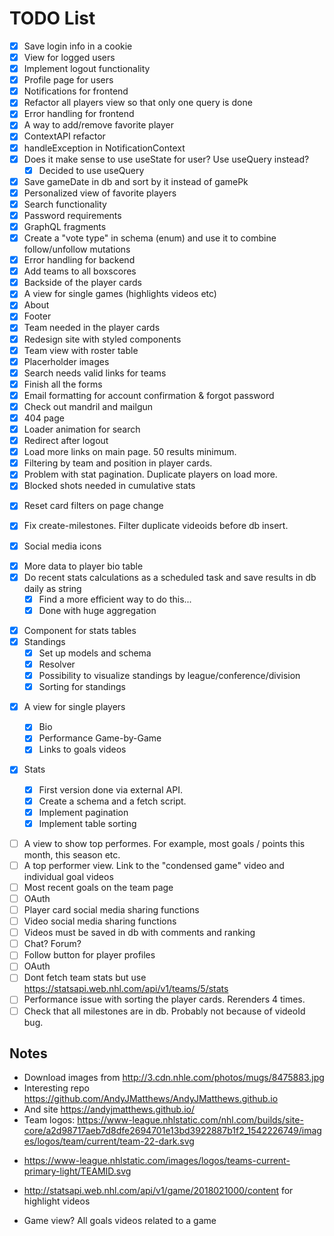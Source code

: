# TODO List

- [x] Save login info in a cookie
- [x] View for logged users
- [x] Implement logout functionality
- [x] Profile page for users
- [x] Notifications for frontend
- [x] Refactor all players view so that only one query is done
- [x] Error handling for frontend
- [x] A way to add/remove favorite player
- [x] ContextAPI refactor
- [x] handleException in NotificationContext
- [x] Does it make sense to use useState for user? Use useQuery instead?
  - [x] Decided to use useQuery
- [x] Save gameDate in db and sort by it instead of gamePk
- [x] Personalized view of favorite players
- [x] Search functionality
- [x] Password requirements
- [x] GraphQL fragments
- [x] Create a "vote type" in schema (enum) and use it to combine follow/unfollow mutations
- [x] Error handling for backend
- [x] Add teams to all boxscores
- [x] Backside of the player cards
- [x] A view for single games (highlights videos etc)
- [x] About
- [x] Footer
- [x] Team needed in the player cards
- [x] Redesign site with styled components
- [x] Team view with roster table
- [x] Placerholder images
- [x] Search needs valid links for teams
- [x] Finish all the forms
- [x] Email formatting for account confirmation & forgot password
- [x] Check out mandril and mailgun
- [x] 404 page
- [x] Loader animation for search
- [x] Redirect after logout
- [x] Load more links on main page. 50 results minimum.
- [x] Filtering by team and position in player cards.
- [x] Problem with stat pagination. Duplicate players on load more.
- [x] Blocked shots needed in cumulative stats

* [x] Reset card filters on page change

* [x] Fix create-milestones. Filter duplicate videoids before db insert.

* [x] Social media icons

- [x] More data to player bio table
- [x] Do recent stats calculations as a scheduled task and save results in db daily as string
  - [x] Find a more efficient way to do this...
  - [x] Done with huge aggregation

* [x] Component for stats tables
* [x] Standings
  - [x] Set up models and schema
  - [x] Resolver
  - [x] Possibility to visualize standings by league/conference/division
  - [x] Sorting for standings

- [x] A view for single players

  - [x] Bio
  - [x] Performance Game-by-Game
  - [x] Links to goals videos

- [x] Stats
  - [x] First version done via external API.
  - [x] Create a schema and a fetch script.
  - [x] Implement pagination
  - [x] Implement table sorting

* [ ] A view to show top performes. For example, most goals / points this month, this season etc.
* [ ] A top performer view. Link to the "condensed game" video and individual goal videos
* [ ] Most recent goals on the team page
* [ ] OAuth
* [ ] Player card social media sharing functions
* [ ] Video social media sharing functions
* [ ] Videos must be saved in db with comments and ranking
* [ ] Chat? Forum?
* [ ] Follow button for player profiles
* [ ] OAuth
* [ ] Dont fetch team stats but use https://statsapi.web.nhl.com/api/v1/teams/5/stats
* [ ] Performance issue with sorting the player cards. Rerenders 4 times.
* [ ] Check that all milestones are in db. Probably not because of videoId bug.

## Notes

- Download images from http://3.cdn.nhle.com/photos/mugs/8475883.jpg
- Interesting repo https://github.com/AndyJMatthews/AndyJMatthews.github.io
- And site https://andyjmatthews.github.io/
- Team logos: https://www-league.nhlstatic.com/nhl.com/builds/site-core/a2d98717aeb7d8dfe2694701e13bd3922887b1f2_1542226749/images/logos/team/current/team-22-dark.svg

* https://www-league.nhlstatic.com/images/logos/teams-current-primary-light/TEAMID.svg

- http://statsapi.web.nhl.com/api/v1/game/2018021000/content for highlight videos

* Game view? All goals videos related to a game

